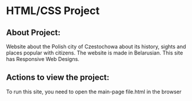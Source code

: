 # HTML/CSS Project

## About Project:

Website about the Polish city of Czestochowa about its history, sights and places popular with citizens. The website is made in Belarusian. This site has Responsive Web Designs.

## Actions to view the project:

To run this site, you need to open the main-page file.html in the browser
